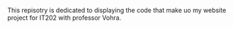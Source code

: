 This repisotry is dedicated to displaying the code that make uo my website project for IT202 with professor Vohra. 
